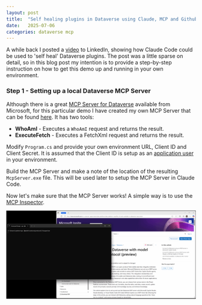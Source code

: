 ```yaml
---
layout: post
title:  "Self healing plugins in Dataverse using Claude, MCP and Github"
date:   2025-07-06
categories: dataverse mcp
---
```

A while back I posted a [video](https://www.linkedin.com/posts/andreas-adner-70b1153_claudecode-github-copilot-activity-7340113552575193089-MU7B?utm_source=share&utm_medium=member_desktop&rcm=ACoAAACM8rsBEgQIrYgb4NZAbnxwfDRk_Tu5e3w) to LinkedIn, showing how Claude Code could be used to 'self heal' Dataverse plugins. The post was a little sparse on detail, so in this blog post my intention is to provide a step-by-step instruction on how to get this demo up and running in your own environment. <!--end_excerpt-->

### Step 1 - Setting up a local Dataverse MCP Server
Although there is a great [MCP Server for Dataverse](https://learn.microsoft.com/en-us/power-apps/maker/data-platform/data-platform-mcp) available from Microsoft, for this particular demo I have created my own MCP Server that can be found [here](https://github.com/adner/SimpleDataverseMcpServer). It has two tools:

- **WhoAmI** - Executes a `WhoAmI` request and returns the result.
- **ExecuteFetch** - Executes a FetchXml request and returns the result. 

Modify `Program.cs` and provide your own environment URL, Client ID and Client Secret. It is assumed that the Client ID is setup as an [application user](https://learn.microsoft.com/en-us/power-platform/admin/manage-application-users?tabs=new#create-an-application-user) in your environment.

Build the MCP Server and make a note of the location of the resulting `McpServer.exe` file. This will be used later to setup the MCP Server in Claude Code.

Now let's make sure that the MCP Server works! A simple way is to use the [MCP Inspector](https://github.com/modelcontextprotocol/inspector).

![MCP Inspector](/_posts/images/250706_1.gif)


 